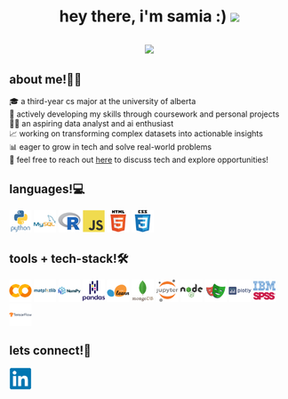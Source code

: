 <div id="header" align="center">
  <h1>
  hey there, i'm samia :)
  <img src="https://media.giphy.com/media/hvRJCLFzcasrR4ia7z/giphy.gif" width="30px"/>
  <h2>
  <img src="https://digitalcreativemind.com/wp-content/uploads/2021/06/Analytics_amp_Data_Science.gif" width="375px" />
</div>

## about me!🧍‍♀️
🎓 a third-year cs major at the university of alberta<br/>
💭 actively developing my skills through coursework and personal projects<br/>
👩‍💻 an aspiring data analyst and ai enthusiast<br/>
📈 working on transforming complex datasets into actionable insights<br/>
📊 eager to grow in tech and solve real-world problems<br/>
📧 feel free to reach out <a href="https://linkedin.com/in/samia-katingiri"> here<a/> to discuss tech and explore opportunities!<br/>

## languages!💻
<div>
  <img src="https://github.com/devicons/devicon/blob/master/icons/python/python-original-wordmark.svg" title="Python"  alt="Python" width="40" height="40"/>
  <img src="https://github.com/devicons/devicon/blob/master/icons/mysql/mysql-original-wordmark.svg" title="MySQL"  alt="MySQL" width="40" height="40"/>
  <img src="https://github.com/devicons/devicon/blob/master/icons/r/r-original.svg" title="R"  alt="R" width="40" height="40"/>
  <img src="https://github.com/devicons/devicon/blob/master/icons/javascript/javascript-original.svg" title="JavaScript" alt="JavaScript" width="40" height="40"/> 
  <img src="https://github.com/devicons/devicon/blob/master/icons/html5/html5-original-wordmark.svg" title="HTML5" alt="HTML" width="40" height="40"/> 
  <img src="https://github.com/devicons/devicon/blob/master/icons/css3/css3-original-wordmark.svg" title="CSS3" alt="CSS3" width="40" height="40"/> 
</div>


## tools + tech-stack!🛠️
<div> 
  <img src="https://github.com/devicons/devicon/blob/master/icons/googlecolab/googlecolab-original.svg" title="GoogleColab" alt="GoogleColab" width="40" height="40"/> 
  <img src="https://github.com/devicons/devicon/blob/master/icons/matplotlib/matplotlib-original-wordmark.svg" title="Matplotlib" alt="Matplotlib" width="40" height="40"/>  
  <img src="https://github.com/devicons/devicon/blob/master/icons/numpy/numpy-original-wordmark.svg" title="NumPy" alt="NumPy" width="40" height="40"/>   
  <img src="https://github.com/devicons/devicon/blob/master/icons/pandas/pandas-original-wordmark.svg" title="Pandas" alt="Pandas" width="40" height="40"/>   
  <img src="https://github.com/devicons/devicon/blob/master/icons/scikitlearn/scikitlearn-original.svg" title="scikit-learn" alt="scikit-learn" width="40" height="40"/>
  <img src="https://github.com/devicons/devicon/blob/master/icons/mongodb/mongodb-original-wordmark.svg" title="MongoDB" alt="MongoDB" width="40" height="40"/>
  <img src="https://github.com/devicons/devicon/blob/master/icons/jupyter/jupyter-original-wordmark.svg" title="jupyter" alt="jupyter" width="40" height="40"/>
  <img src="https://github.com/devicons/devicon/blob/master/icons/nodejs/nodejs-original-wordmark.svg" title="Node.js" alt="Node.js" width="40" height="40"/>
  <img src="https://github.com/devicons/devicon/blob/master/icons/playwright/playwright-original.svg" title="Playwright" alt="Playwright" width="40" height="40"/>
  <img src="https://github.com/devicons/devicon/blob/master/icons/plotly/plotly-original-wordmark.svg" title="Plotly" alt="Plotly" width="40" height="40"/>
  <img src="https://github.com/devicons/devicon/blob/master/icons/spss/spss-original.svg" title="SPSS" alt="SPSS" width="40" height="40"/>
  <img src="https://github.com/devicons/devicon/blob/master/icons/tensorflow/tensorflow-original-wordmark.svg" title="tensorflow" alt="tensorflow" width="40" height="40"/>
</div>

## lets connect!🤝
<p align="left">
<a href="https://linkedin.com/in/samia-katingiri">
<img src="https://github.com/devicons/devicon/blob/master/icons/linkedin/linkedin-original.svg" title="LinkedIn" alt="LinkedIn" width="40" height="40"/> 
</a> 
</p> 









 


